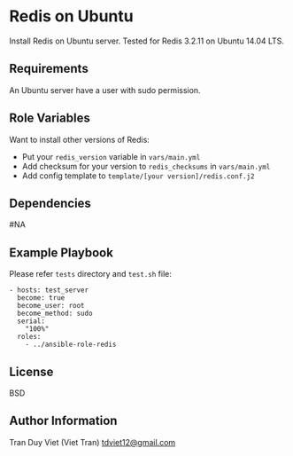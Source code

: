 Redis on Ubuntu
=========

Install Redis on Ubuntu server. Tested for Redis 3.2.11 on Ubuntu 14.04 LTS.

Requirements
------------

An Ubuntu server have a user with sudo permission.

Role Variables
--------------

Want to install other versions of Redis:
- Put your `redis_version` variable in `vars/main.yml`
- Add checksum for your version to `redis_checksums` in `vars/main.yml`
- Add config template to `template/[your version]/redis.conf.j2`


Dependencies
------------

#NA

Example Playbook
----------------
Please refer `tests` directory and `test.sh` file:
```
- hosts: test_server
  become: true
  become_user: root
  become_method: sudo
  serial:
    "100%"
  roles:
    - ../ansible-role-redis
```

License
-------

BSD

Author Information
------------------
Tran Duy Viet (Viet Tran)
tdviet12@gmail.com
